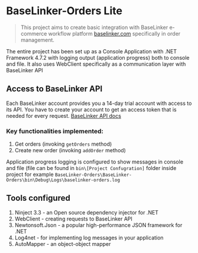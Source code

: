 ﻿# BaseLinker-Orders Lite


> This project aims to create basic integration with BaseLinker e-commerce workflow platform [baselinker.com](https://baselinker.com/en-US/home/) specifically in order management.

The entire project has been set up as a Console Application with .NET Framework 4.7.2 with logging output (application progress) both to console and file. It also uses WebClient specifically as a communication layer with BaseLinker API


## Access to BaseLinker API

Each BaseLinker account provides you a 14-day trial account with access to its API. You have to create your account to get an access token that is needed for every request.
[BaseLinker API docs](https://api.baselinker.com/index.php)

### Key functionalities implemented:

1. Get orders (invoking `getOrders` method)
2. Create new order (invoking `addOrder` method)

Application progress logging is configured to show messages in console and file (file can be found in `bin\[Project Confugration]` folder inside project for example
`BaseLinker-Orders\BaseLinker-Orders\bin\Debug\Logs\baselinker-orders.log`

## Tools configured
1. Ninject 3.3 - an Open source dependency injector for .NET
2. WebClient - creating requests to BaseLinker API
3. Newtonsoft.Json - a popular high-performance JSON framework for .NET
4. Log4net - for implementing log messages in your application
5. AutoMapper - an object-object mapper
